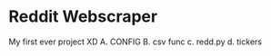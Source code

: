# Reddit Webscraper
My first ever project XD
    A. CONFIG
    B. csv func
    c. redd.py
    d. tickers
 
